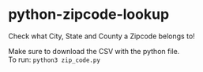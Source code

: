 # python-zipcode-lookup
Check what City, State and County a Zipcode belongs to!

Make sure to download the CSV with the python file.<br>
To run: `python3 zip_code.py`
